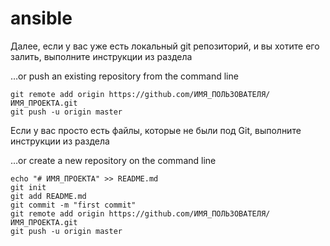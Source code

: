 # ansible
Далее, если у вас уже есть локальный git репозиторий, и вы хотите его залить, выполните инструкции из раздела

…or push an existing repository from the command line
```
git remote add origin https://github.com/ИМЯ_ПОЛЬЗОВАТЕЛЯ/ИМЯ_ПРОЕКТА.git
git push -u origin master
```
Если у вас просто есть файлы, которые не были под Git, выполните инструкции из раздела

…or create a new repository on the command line

```
echo "# ИМЯ_ПРОЕКТА" >> README.md
git init
git add README.md
git commit -m "first commit"
git remote add origin https://github.com/ИМЯ_ПОЛЬЗОВАТЕЛЯ/ИМЯ_ПРОЕКТА.git
git push -u origin master
```